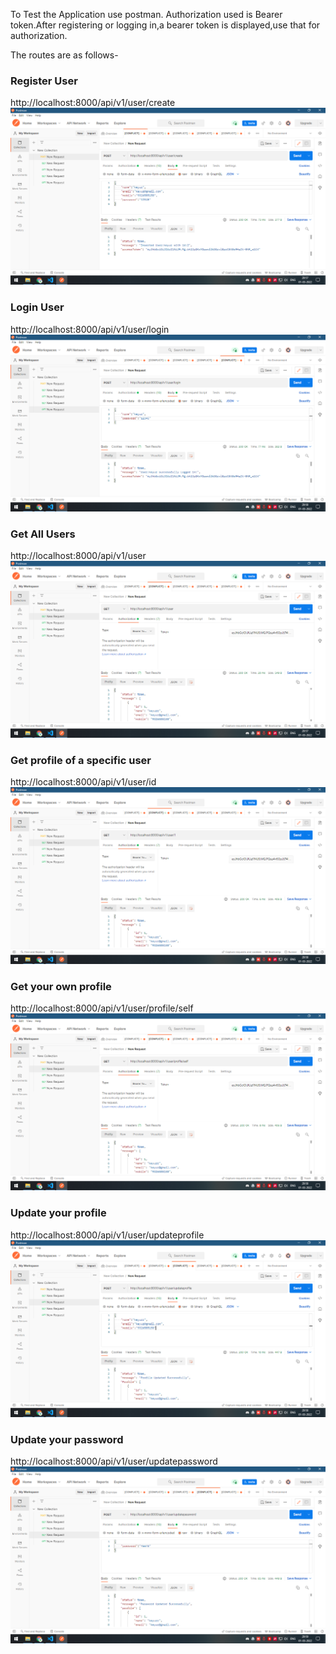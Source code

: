 To Test the Application use postman.
Authorization used is Bearer token.After registering or logging in,a bearer token is displayed,use that for authorization.

The routes are as follows-
### Register User
http://localhost:8000/api/v1/user/create  
![EditTask](output_images/create.png)

### Login User
http://localhost:8000/api/v1/user/login 
![EditTask](output_images/login.png)

### Get All Users
http://localhost:8000/api/v1/user        
![EditTask](output_images/allusers.png)

### Get profile of a specific user
http://localhost:8000/api/v1/user/id      
![EditTask](output_images/userid.png)

### Get your own profile
http://localhost:8000/api/v1/user/profile/self 
![EditTask](output_images/profile.png)

### Update your profile
http://localhost:8000/api/v1/user/updateprofile  
![EditTask](output_images/update.png)

### Update your password
http://localhost:8000/api/v1/user/updatepassword  
![EditTask](output_images/password.png)